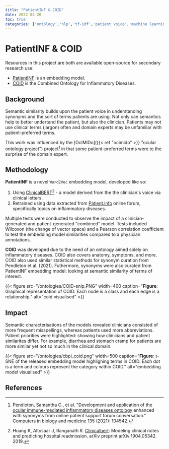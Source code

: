 ```yaml
---
title: "PatientINF & COID"
date: 2022-04-20
toc: true
categories: ['ontology','nlp','tf-idf','patient voice','machine learning','semantic similarity','inflammation','tool']
---
```


# PatientINF & COID

Resources in this project are both are available open-source for secondary research use:

+ [PatientINF](https://github.com/sap218/PatientINF "patientinf github") is an embedding model.
+ [COID](https://github.com/sap218/coid/ "coid github") is the Combined Ontology for Inflammatory Diseases.

## Background

Semantic similarity builds upon the patient voice in understanding synonyms and the sort of terms patients are using.
Not only can semantics help to better undertand the patient, but also the clinician.
Patients may not use clinical terms (jargon) often and domain experts may be unfamiliar with patient-preferred terms.

This work was influenced by the [OcIMIDo]({{< ref "ocimido" >}} "ocular ontology project") project[^ocimido] in that some patient-preferred terms were to the surprise of the domain expert.

## Methodology

**PatientINF** is a novel `Word2Vec` embedding model, developed like so:

1. Using [ClinicalBERT](https://github.com/kexinhuang12345/clinicalBERT "clinicalbert github")[^clinicalbert] - a model derived from the the clinician's voice via clinical letters.
2. Retrained using data extracted from [Patient.info](https://patient.info/ "patient dot info website") online forum, specifically topics on inflammatory diseases.

Multiple tests were conducted to observe the impact of a clinician-generated and patient-generated "combined" model.
Tests included Wilcoxon (the change of vector space) and a Pearson correlation coefficient to test the embedding model similarities compared to a physician annotations.

**COID** was developed due to the need of an ontology aimed solely on inflammatory diseases. COID also covers anatomy, symptoms, and more.
COID also used similar statistical methods for synonym curation from Pendleton et al. (2021).
Futhermore, synonyms were also curated from PatientINF embedding model: looking at semantic similarity of terms of interest.

{{< figure src="/ontologies/COID-snip.PNG" width=400 caption="**Figure**: Graphical representation of COID. Each node is a class and each edge is a relationship." alt="coid visualised" >}}

## Impact

Semantic characterisations of the models revealed clinicians consisted of more frequent misspellings, whereas patients used more abbreviations.
Patient priorities were highlighted: showing how clinicians and patient similarites differ.
For example, diarrhea and stomach cramp for patients are more similar yet not so much in the clinical domain.

{{< figure src="/ontologies/cbpi_coid.png" width=500 caption="**Figure**: t-SNE of the released embedding model highlighing terms in COID. Each dot is a term and colours represent the category within COID." alt="embedding model visualised" >}}

## References

[^ocimido]: Pendleton, Samantha C., et al. "Development and application of the [ocular immune-mediated inflammatory diseases ontology](https://www.sciencedirect.com/science/article/pii/S001048252100336X "paper for ontology project") enhanced with synonyms from online patient support forum conversation." Computers in biology and medicine 135 (2021): 104542.
[^clinicalbert]: Huang K, Altosaar J, Ranganath R. [Clinicalbert](https://arxiv.org/abs/1904.05342 "clinical bert manuscript"): Modeling clinical notes and predicting hospital readmission. arXiv preprint arXiv:1904.05342. 2019.
